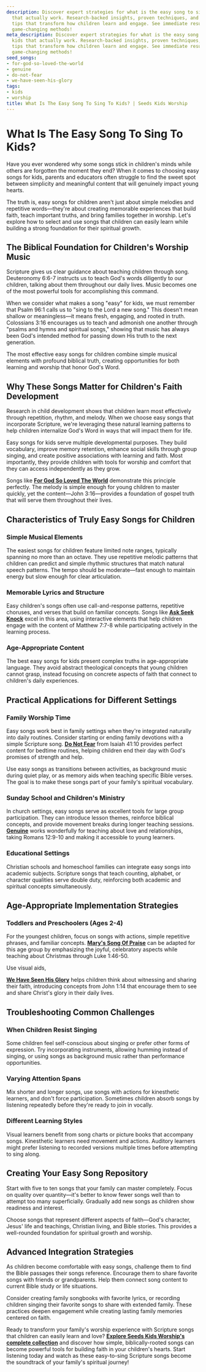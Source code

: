 ```yaml
---
description: Discover expert strategies for what is the easy song to sing to kids
  that actually work. Research-backed insights, proven techniques, and professional
  tips that transform how children learn and engage. See immediate results with these
  game-changing methods!
meta_description: Discover expert strategies for what is the easy song to sing to
  kids that actually work. Research-backed insights, proven techniques, and professional
  tips that transform how children learn and engage. See immediate results with these
  game-changing methods!
seed_songs:
- for-god-so-loved-the-world
- genuine
- do-not-fear
- we-have-seen-his-glory
tags:
- kids
- worship
title: What Is The Easy Song To Sing To Kids? | Seeds Kids Worship
---
```

# What Is The Easy Song To Sing To Kids?

Have you ever wondered why some songs stick in children's minds while others are forgotten the moment they end? When it comes to choosing easy songs for kids, parents and educators often struggle to find the sweet spot between simplicity and meaningful content that will genuinely impact young hearts.

The truth is, easy songs for children aren't just about simple melodies and repetitive words—they're about creating memorable experiences that build faith, teach important truths, and bring families together in worship. Let's explore how to select and use songs that children can easily learn while building a strong foundation for their spiritual growth.

## The Biblical Foundation for Children's Worship Music

Scripture gives us clear guidance about teaching children through song. Deuteronomy 6:6-7 instructs us to teach God's words diligently to our children, talking about them throughout our daily lives. Music becomes one of the most powerful tools for accomplishing this command.

When we consider what makes a song "easy" for kids, we must remember that Psalm 96:1 calls us to "sing to the Lord a new song." This doesn't mean shallow or meaningless—it means fresh, engaging, and rooted in truth. Colossians 3:16 encourages us to teach and admonish one another through "psalms and hymns and spiritual songs," showing that music has always been God's intended method for passing down His truth to the next generation.

The most effective easy songs for children combine simple musical elements with profound biblical truth, creating opportunities for both learning and worship that honor God's Word.

## Why These Songs Matter for Children's Faith Development

Research in child development shows that children learn most effectively through repetition, rhythm, and melody. When we choose easy songs that incorporate Scripture, we're leveraging these natural learning patterns to help children internalize God's Word in ways that will impact them for life.

Easy songs for kids serve multiple developmental purposes. They build vocabulary, improve memory retention, enhance social skills through group singing, and create positive associations with learning and faith. Most importantly, they provide children with tools for worship and comfort that they can access independently as they grow.

Songs like **[For God So Loved The World](https://seedskidsworship.com/product/for-god-so-loved-the-world-john-316-2/)** demonstrate this principle perfectly. The melody is simple enough for young children to master quickly, yet the content—John 3:16—provides a foundation of gospel truth that will serve them throughout their lives.

## Characteristics of Truly Easy Songs for Children

### Simple Musical Elements

The easiest songs for children feature limited note ranges, typically spanning no more than an octave. They use repetitive melodic patterns that children can predict and simple rhythmic structures that match natural speech patterns. The tempo should be moderate—fast enough to maintain energy but slow enough for clear articulation.

### Memorable Lyrics and Structure

Easy children's songs often use call-and-response patterns, repetitive choruses, and verses that build on familiar concepts. Songs like **[Ask Seek Knock](https://seedskidsworship.com/product/ask-seek-knock-matthew-77-8-2/)** excel in this area, using interactive elements that help children engage with the content of Matthew 7:7-8 while participating actively in the learning process.

### Age-Appropriate Content

The best easy songs for kids present complex truths in age-appropriate language. They avoid abstract theological concepts that young children cannot grasp, instead focusing on concrete aspects of faith that connect to children's daily experiences.

## Practical Applications for Different Settings

### Family Worship Time

Easy songs work best in family settings when they're integrated naturally into daily routines. Consider starting or ending family devotions with a simple Scripture song. **[Do Not Fear](https://seedskidsworship.com/product/do-not-fear-isaiah-4110-2/)** from Isaiah 41:10 provides perfect content for bedtime routines, helping children end their day with God's promises of strength and help.

Use easy songs as transitions between activities, as background music during quiet play, or as memory aids when teaching specific Bible verses. The goal is to make these songs part of your family's spiritual vocabulary.

### Sunday School and Children's Ministry

In church settings, easy songs serve as excellent tools for large group participation. They can introduce lesson themes, reinforce biblical concepts, and provide movement breaks during longer teaching sessions. **[Genuine](https://seedskidsworship.com/product/genuine-romans-129-10-2/)** works wonderfully for teaching about love and relationships, taking Romans 12:9-10 and making it accessible to young learners.

### Educational Settings

Christian schools and homeschool families can integrate easy songs into academic subjects. Scripture songs that teach counting, alphabet, or character qualities serve double duty, reinforcing both academic and spiritual concepts simultaneously.

## Age-Appropriate Implementation Strategies

### Toddlers and Preschoolers (Ages 2-4)

For the youngest children, focus on songs with actions, simple repetitive phrases, and familiar concepts. **[Mary's Song Of Praise](https://seedskidsworship.com/product/marys-song-of-praise-luke-146-50/)** can be adapted for this age group by emphasizing the joyful, celebratory aspects while teaching about Christmas through Luke 1:46-50.

Use visual aids,

**[We Have Seen His Glory](https://seedskidsworship.com/product/we-have-seen-his-glory-john-114-esv/)** helps children think about witnessing and sharing their faith, introducing concepts from John 1:14 that encourage them to see and share Christ's glory in their daily lives.

## Troubleshooting Common Challenges

### When Children Resist Singing

Some children feel self-conscious about singing or prefer other forms of expression. Try incorporating instruments, allowing humming instead of singing, or using songs as background music rather than performance opportunities.

### Varying Attention Spans

Mix shorter and longer songs, use songs with actions for kinesthetic learners, and don't force participation. Sometimes children absorb songs by listening repeatedly before they're ready to join in vocally.

### Different Learning Styles

Visual learners benefit from song charts or picture books that accompany songs. Kinesthetic learners need movement and actions. Auditory learners might prefer listening to recorded versions multiple times before attempting to sing along.

## Creating Your Easy Song Repository

Start with five to ten songs that your family can master completely. Focus on quality over quantity—it's better to know fewer songs well than to attempt too many superficially. Gradually add new songs as children show readiness and interest.

Choose songs that represent different aspects of faith—God's character, Jesus' life and teachings, Christian living, and Bible stories. This provides a well-rounded foundation for spiritual growth and worship.

## Advanced Integration Strategies

As children become comfortable with easy songs, challenge them to find the Bible passages their songs reference. Encourage them to share favorite songs with friends or grandparents. Help them connect song content to current Bible study or life situations.

Consider creating family songbooks with favorite lyrics, or recording children singing their favorite songs to share with extended family. These practices deepen engagement while creating lasting family memories centered on faith.

Ready to transform your family's worship experience with Scripture songs that children can easily learn and love? **[Explore Seeds Kids Worship's complete collection](https://seedskidsworship.com)** and discover how simple, biblically-rooted songs can become powerful tools for building faith in your children's hearts. Start listening today and watch as these easy-to-sing Scripture songs become the soundtrack of your family's spiritual journey!

<script type="application/ld+json">
{
  "@context": "https://schema.org",
  "@type": "Article",
  "headline": "What Is The Easy Song To Sing To Kids",
  "author": {
    "@type": "Organization",
    "name": "Seeds Kids Worship"
  },
  "publisher": {
    "@type": "Organization",
    "name": "Seeds Kids Worship",
    "logo": {
      "@type": "ImageObject",
      "url": "https://seedskidsworship.com/logo.png"
    }
  },
  "datePublished": "2025-09-08T13:23:24.682917",
  "dateModified": "2025-09-08T13:23:24.682950",
  "description": "Discover expert strategies for what is the easy song to sing to kids that actually work. Research-backed insights, proven techniques, and professional tips that",
  "mainEntityOfPage": {
    "@type": "WebPage",
    "@id": "https://seedskidsworship.com/activities/what-is-the-easy-song-to-sing-to-kids/"
  }
}
</script>

<script type="application/ld+json">
{
  "@context": "https://schema.org",
  "@type": "Product",
  "name": "For God So Loved The World",
  "description": "This joyful song proclaims John 3:16, celebrating the incredible love of God in sending His Son so that whoever believes in Him will not perish but have everlasting life.",
  "url": "https://seedskidsworship.com/product/for-god-so-loved-the-world-john-316-2/",
  "brand": {
    "@type": "Brand",
    "name": "Seeds Kids Worship"
  },
  "category": "Children's Christian Music",
  "album": "Jesus"
}
</script>

<script type="application/ld+json">
{
  "@context": "https://schema.org",
  "@type": "Product",
  "name": "Genuine",
  "description": "A word-for-word scripture song about genuine love and brotherly affection",
  "url": "https://seedskidsworship.com/product/genuine-romans-129-10-2/",
  "brand": {
    "@type": "Brand",
    "name": "Seeds Kids Worship"
  },
  "category": "Children's Christian Music",
  "album": "The Journey"
}
</script>

<script type="application/ld+json">
{
  "@context": "https://schema.org",
  "@type": "Product",
  "name": "Do Not Fear",
  "description": "An encouraging Scripture song from Isaiah 41:10 reminding children not

